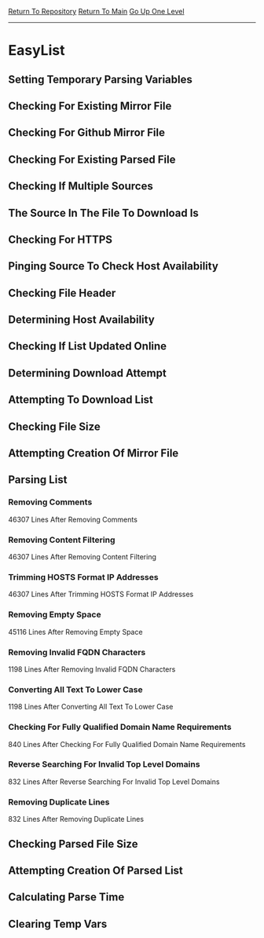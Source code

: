 [Return To Repository](https://github.com/deathbybandaid/piholeparser/)
[Return To Main](https://github.com/deathbybandaid/piholeparser/blob/master/RecentRunLogs/Mainlog.md)
[Go Up One Level](https://github.com/deathbybandaid/piholeparser/blob/master/RecentRunLogs/TopLevelScripts/30-Processing-External-Blacklists.md)
____________________________________
# EasyList
## Setting Temporary Parsing Variables
## Checking For Existing Mirror File
## Checking For Github Mirror File
## Checking For Existing Parsed File
## Checking If Multiple Sources
## The Source In The File To Download Is
## Checking For HTTPS
## Pinging Source To Check Host Availability
## Checking File Header
## Determining Host Availability
## Checking If List Updated Online
## Determining Download Attempt
## Attempting To Download List
## Checking File Size
## Attempting Creation Of Mirror File
## Parsing List
### Removing Comments
46307 Lines After Removing Comments
### Removing Content Filtering
46307 Lines After Removing Content Filtering
### Trimming HOSTS Format IP Addresses
46307 Lines After Trimming HOSTS Format IP Addresses
### Removing Empty Space
45116 Lines After Removing Empty Space
### Removing Invalid FQDN Characters
1198 Lines After Removing Invalid FQDN Characters
### Converting All Text To Lower Case
1198 Lines After Converting All Text To Lower Case
### Checking For Fully Qualified Domain Name Requirements
840 Lines After Checking For Fully Qualified Domain Name Requirements
### Reverse Searching For Invalid Top Level Domains
832 Lines After Reverse Searching For Invalid Top Level Domains
### Removing Duplicate Lines
832 Lines After Removing Duplicate Lines
## Checking Parsed File Size
## Attempting Creation Of Parsed List
## Calculating Parse Time
## Clearing Temp Vars
